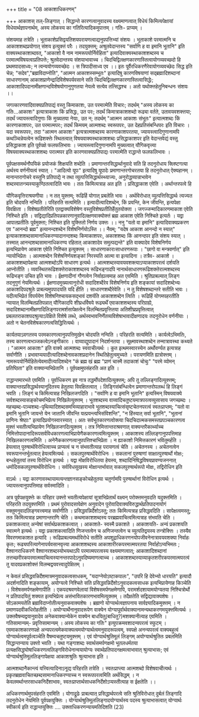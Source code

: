 +++
title = "08 आकाशाधिकरणम्"

+++
आकाशस् तल्-लिङ्गात् । सिद्धान्ते कारणत्वानुवादस्य वक्ष्यमाणत्वात् विधेयं किमित्यपेक्षायां विधेयार्थज्ञापनार्थम्, अस्य लोकस्य का गतिरित्यादिकमुपात्तम् । गतिः- प्राप्यम् ।

संशयमाह तत्रेति । भूताकाशेप्रसिद्वयतिशयपरायणत्वाद्यनुपपत्तिभ्यां संशयः । भूताकाशे परमात्मनि च आकाशशब्दप्रयोगात् संशय इत्युक्त्तं परैः । तदयुक्त्तम्; अश्रुतवेदान्तस्य "सर्वाणि ह वा इमानि भूतानि" इति वाक्यस्थाकाशाब्दवत्, "आकाशो वै नाम नामरूपयोर्निर्वहिता" इत्यादिवाक्यस्थाकाशशब्दस्य च परमात्मविषयत्वाप्रतिपत्तेः; श्रुतवेदान्तस्य संशयाभावाच्च । चिदचिद्विलक्षणकारणास्तित्वायोगव्यवच्छदो हि प्रथमपादसाध्यः; न त्वन्ययोगव्यवच्छेदः । स त्रिपादीसाध्य एव ।। इतः पूर्वैरधिकरणैरेवायोगव्यवच्छेदः सिद्ध इति चेन्न; "सदेव","ब्रह्मविदाप्नोति", "आत्मन आकाशस्सम्भूतः" इत्यादिषु कारणविषयाणां सद्ब्रह्मादिशब्दानां साधारणानाम् आकाशप्राणेन्द्रादिविशेषपर्यवसाने सति चिदचिद्विलक्षणकारणास्तित्वासिद्धेः; आकाशादिपदानामीक्षणान्दविशेषयोगानुगुणतया नेयत्वे सत्येव तत्सिद्धश्च । अतो यथोक्त्तहेतुनिबन्धनः संशयः ।।

जगत्कारणवादिवाक्यप्रतिपाद्यं वस्तु किमाकाशः, उत परमात्मेति विचारः; तदर्थम् "अस्य लोकस्य का गतिः...आकाशः" इत्यात्राकाशः किं प्रसिद्धः, उत परः; तदर्थं किमात्राकाशशब्दो रूढ्या वर्तते, उतावयवशक्त्तया; तदर्थं ज्यायस्त्वादिगुणाः किं मुख्यतया नेयाः, उत न; तदर्थम् "आत्मन आकाशः संभूतः" इत्यात्मशब्दः किं कारणाकाशपरः, उत परमात्मपरः; तदर्थं किमयम् आत्मशब्दः स्वरूपपरः, उत देहप्रतिसंबन्धिपरः इति विचारः । यदा स्वरूपपरः, तदा "आत्मन आकाशः" इत्यत्रात्मशब्दस्य कारणाकाशपरतया, ज्यायस्त्वादिगुणानामपि कथञ्चिन्नेयत्वेन रूढिशक्त्तेः स्थितत्वात् विषयवाक्यस्थाकाशशब्दः प्रसिद्धाकाशपर इति वेदान्तवेद्यं वस्तु प्रसिद्धाकाश इति पूर्वपक्षे फलफलिभावः । ज्यायस्त्वादिगुणानामपि मुख्यत्वात् यौगिकवृत्त्या विषयवाक्यस्थाकाशशब्दः परात्मपर इति कारणवाक्यप्रतिपाद्यः परमात्मेति राद्धान्ते फलफलिभावः ।

पूर्वपक्षसमर्थनौपयिकं प्रयोजकं शिक्षयति शब्देति । प्रमाणान्तरसिद्धार्थानुवादे सति हि तदनुरोधाय क्लिष्टगत्या अर्थस्य वर्णनीयत्वं स्यात् । "आदित्यो यूपः" इत्यादिषु यूपादेः प्रमाणान्तरगोचरतया हि तदनुरोधात् ऐक्यहानम् । मानान्तरागोचरे वस्तुनि प्रतिपाद्ये न तथा व्युत्पत्तिसिद्धार्थस्थ्याज्यः, अनुरोद्धव्यान्राभावेन शब्दस्वातन्त्र्यस्याकुण्ठितत्वादिति भावः । ततः किमित्यत्राह अत इति । प्रसिद्धाकाश एवेति । अर्थान्तरपत्वे हि

यौगिकवृत्तिराश्रयणीया । न तत् युक्त्तम्; रूढिर्हि योगात् प्रबलेति भावः । अर्थविरोधात् व्युत्पत्तिसिद्धार्थः त्यज्यत इति चोदयति नन्विति । परिहरति सत्यमिति । इत्यादीत्यादिशब्देन, किं प्रयन्ति, केन जीवन्ति, इत्यपेक्षा विवक्षिता । विशेषप्रतीतेरिति एतद्वाक्यविशेषेण वस्तुविशेषप्रतीतिर्हेतुतयोक्त्ता । जगज्जन्मादिकारणमाकाश एवेति निश्चिते इति । सद्विद्यादिप्रतिपन्नकारणानुवादिलक्षणवाक्योक्त्तं ब्रह्म आकाश एवेति निश्चिते इत्यर्तः । यद्वा आपातप्रतीतिः पूर्वमुक्त्ता; निश्चित इति युक्त्तितो निर्णय उक्त्तः ।। ननु "यतो वा इमानि" इत्यादिवाक्यप्रकरण एव "आनन्दो ब्रह्म" इत्यानन्दशब्देन विशेषनिर्णयोऽस्ति ।। नैवम्; "यदेष आकाश आनन्दो न स्यात्" इत्याकाशशब्दसामानाधिकरण्यादानन्दशब्दः किमाकाशपरः, अकाशशब्दः किं आनन्दपर इति संशय स्यात् । तस्मात् आनन्दशब्दसामानाधिकरण्य रहितात् आकाशादेव समुत्पद्यन्ते" इति वाक्यादेव विशेषनिर्णय इत्यभिप्रायेण आकाश एवेति निश्चित इत्युक्त्तम् । साधारणाकाराःसाधारणरूपाः । "छागो वा मन्त्रवर्णात्" इति न्यायोभिप्रेतः । आत्मशब्देन विशेषनिर्णयशङ्कां निरस्यति आत्मा वा इत्यादिना । तत्रैव- आकाशे । आकाशशब्दापेक्षया आत्मशब्दोऽपि साधारण इत्यर्थः । आत्मशब्दस्यावयवशक्त्याऽप्याकाशपरत्वं दर्शयति आप्नोतीति । व्यवस्थितरूढिशक्त्तेराकाशशब्दस्य रूढिभङ्गादपि नानार्थसाधारणरूढिशक्त्तेरात्मशब्दस्य रूढिभङ्ग उचित इति भावः । ईक्षणादीनां गौणत्वेन निर्वाह्यत्वमाह अत एवमिति । श्रुतिप्राबल्यात् लिङ्ग तदनुगुणं नेयमित्यर्थः । ईक्षणादमुख्यत्वानुरोधी सदादिशब्दैरेव विशेषनिर्णय इति शङ्कायां सदादिशब्देभ्यः आकाशदिपदश्रुतेः प्राबल्यमुपपादयति यदि हीति । साधारणशब्दैरेवेति । न तु विशेषशब्दान्तरे सतीति भावः । यदीत्यभिप्रेतं विपर्ययेण विशेषनिश्चायकसद्भावं दशर्यति आकाशशब्देन त्विति । रूढिर्हि योगमपहरतीति न्यायात् विलम्बितप्रतिपन्नात् यौगिकादपि शीघ्रधर्विषये रूढ्यर्थें एवाकाशशब्दस्य परिग्राह्ये, सदादिशब्दानामीक्षणादिलिङ्गपरामर्शसापेक्षत्वेन विलम्बितप्रवृत्तितया अतिशीघ्रप्रवृत्तित्वात् प्रबलतराकाशपदश्रुत्याऽपेक्षिते विशेषे लब्धे, अर्थस्वभावनिर्णेतव्यविशेषाभावादीक्षणादयः तदनुरोधेन वर्णनीयाः । अतो न चेतनविशेषकारणत्वसिद्धिरित्यर्थः ।

कार्यतयाऽवगतस्य परमकारणत्वानुपपत्तिमुखेन चोदयति नन्विति । परिहरति सत्यमिति । कार्यत्वेऽभिमतिः, तस्य कारणत्वभञ्जकत्वेऽनङ्गीकारः । वाय्वाद्युपादानं निदर्शनतया । सूक्ष्मावस्थाशब्देन तन्मात्रावस्था कथ्यते । "आत्मन आकाशः" इति वाक्ये आत्मशब्दः स्ववाचीत्यर्थः । कुत इत्थमस्वारस्येन अर्थोवर्ण्यत इत्यत्राह सर्वाणीति । प्रभावाप्ययादीत्यादिशब्देनावकाशप्रदानेन स्थितिहेतुत्वमुच्यते । परायणमिति ह्यत्रोक्त्तम् । नामरूपयोर्निर्वहितेत्येवमादीत्यादिशब्देन "कं ब्रह्म खं ब्रह्म "प्राणं चास्मै तदाकाशं चोचुः" "परमे व्योमन् प्रतिष्ठिता" इति वाक्यान्यभिप्रेतानि । पूर्वपक्षमुपसंहरति अत इति ।

राद्धान्तमारभते एवमिति । पूर्वाधिकरण इव नात्र तद्धर्मोपदेशादित्युक्त्तम्; अपि तु तल्लिङ्गादित्युक्त्तम्; वाक्यान्तरप्रसिद्धार्थस्यानूदितस्य हेतुतया विवक्षितत्वात् । लिङ्गिसंबन्धित्वेन प्रमाणान्तरोपलब्धं हि लिङ्गं भवति । लिङ्गं च किमित्यत्राह निखिलजगदिति । "सर्वाणि ह वा इमानि भूतानि" इत्यस्मिन् विषयवाक्ये सर्वशब्दस्यासङ्कोचमभिप्रेत्य निखिलेत्युक्त्तम् । भूतशब्दस्य वाय्वादिचतुष्टयमात्रपरत्वव्युसासाय जगच्छब्दः । महच्छब्द-पञ्चशब्दः-पृथिव्यादिशब्दसमभिव्याहाराभावे भूतशब्दस्याचित्संसृष्टचेतनपरत्वं स्वतःप्राप्तम्; "यतो वा इमानि भूतानि जायन्ते येन जातानि जीवन्ति यत्प्रयन्त्यभिसंविशन्ति", "न हिंस्यात् सर्वा भूतानि", "भूतानां प्राणिनः श्रेष्ठाः" इत्यादिप्रयोगस्वारस्यात् । अतः सर्वभूतकारणत्वोक्त्या चिदचिदात्मकसमस्तप्रपञ्चकारणत्व मुक्त्तं भवतीत्यभिप्रायेण निखिलजगदित्युक्त्तम् । तत्र निमित्तान्तराश्रवणात् वाक्यन्तरैकार्थ्याच्च निमित्तोपादानादिरूपसर्वविधकारणत्वाभिप्रायेणैककारणत्वमित्युक्त्तम् । आकाशस्य तल्लिङ्गानुपपत्तिमाह निखिलकारणत्वमिति । अनेनैककारणत्वानुपपत्तिश्चाभिप्रेता । न ह्याकाशो निमित्तकारणं भवितुमर्हति । हेयत्वात् पुरुषार्थविरोधित्वाच्च प्राप्यत्वं च न संभवतीत्याह परायणत्वं चेति । अचेतनस्य । अचेतनत्वेन स्वरूपानन्तर्भूतत्वात् हेयत्वमित्यर्थः । सकलपुरुषार्थविरोधिनः । सकलानां पुरुषाणां साक्षात्पुरुषार्थो मोक्षः; बन्धहेतुतयां तस्य विरोधिन इत्यर्थः । यद्वा मोक्षविरोधितया हेयस्य, शब्दादिनिषिद्धविषयप्रावण्यजननात् धर्मादिसकलपुरुषार्थविरोधिनः । सर्वविधसुखस्य मोक्षान्तर्भावात् सकलपुरुषार्थरूपो मोक्षः, तद्विरोधिन इति

वाऽर्थः । यद्वा कारणावस्थायामत्यन्तज्ञानसङ्कोचहेतुतया चतुर्णामपि पुरुषार्थानां विरोधिन इत्यर्थः । ज्यायस्त्वानुपपत्तिमाह सर्वस्मादिति ।

अत्र पूर्वपक्षयुक्त्तेः कः परिहार उक्त्तो भवतीत्यपेक्षायां सूत्राभिप्रेतार्थं वक्ष्यन् परोक्त्तमनुवदति यदुक्त्तमिति । परिहरति तदयुक्त्तमिति । प्रथमं पुरोवादसापेक्षेण अनुवादेन पुरोवादिवाक्यविरुद्धार्थप्रतिपादनायोगं वक्तुमनुवादलिङ्गवत्त्वमाह सर्वाणीति । प्रसिद्धवन्निर्देशोऽस्तु; ततः किमित्यत्राह प्रसिद्धवदिति । सापेक्षत्वमस्तु; ततः किमित्यत्राह प्रमाणान्तराणि चेति । कथमाकाशशब्दस्य परब्रह्मवाचित्वमित्यत्राह संभवति चेति । प्रकाशकत्वात् अन्येषां सर्वार्थप्रकाशकत्वात् । आकाशते- स्वस्मै प्रकाशते । आकाशयति- अन्यं प्रकाशयति स्वात्मने इत्यर्थः । यद्वा प्रकाशकत्वादिति णिजन्तत्वेन च अणिजन्तत्वेन च व्युत्पतिद्वयस्य तन्त्रोक्त्तिः । तस्यैव विवरणमाकाशत इत्यादि । रूढिप्राबल्यमर्थाविरोधे सतीति अपशूद्राधिकरणनयोपजीवनेनात्रावयवशक्या निर्वाहः कृतः; रूढ्यपरित्यागेनापर्यवसानवृत्त्या आकाशशब्दस्य आकाशारीरकपरमात्मपरतया निर्वाहोऽप्यभिमतः ; वैश्वानराधिकरणे वैश्वानरशब्दस्योभयथाऽपि परमात्मपरत्वस्य वक्ष्यमाणत्वात्; आकाशादिशब्दानां तत्तच्छरीरकपरमात्मवाचित्वस्यानन्तरपादेऽनुवदिष्यमाणत्वाच्च । आकाशशब्दस्याव्याकृतशरीरकपरमात्मपरत्वं तु यादवप्रकाशोक्त्तं विलम्बद्वयवत्त्वादुपेक्षितम् ।

न केवलं प्रसिद्धवन्निर्देशमात्रमनुवादकत्वसाधकम्, "यदाग्नेयोऽष्टाकपालः", "उपरि हि देवेभ्यो धारयति" इत्यादौ अदर्शनादिति शङ्कायाम्, अयोग्यत्वे निश्चिते सति प्रसिद्धवन्निर्देशोऽनुवादकत्वसाधक इत्यभिप्रायेणाह किञ्चेति । विशेषसमर्पणक्षमेणापीति । एकपदश्रवणवेलायां विशेषसमर्पणक्षमेणापि, परामर्शदशायामयोग्यतया निश्चित्रोर्थो न प्रतिपादयितुं शक्यत इत्यभिप्रेत्य असंभावितकारणभावमित्युक्त्तम् । तदैक्षतेति सद्विद्यावाक्यशेषः । सोऽकामयतेति ब्रह्मविदाप्नोतीत्यनुवाकवाक्यशेषः । ब्रह्मणो योग्यार्थत्वज्ञापनाय सार्वज्ञ्यादिकमुक्त्तम् । न प्रमाणपदवीकधिरोहतीति । अयोग्यार्थेनानुवादरूपेण वाक्येन योग्यापूर्वार्थवाक्यानामन्यथाकरणमयुक्त्तमित्यर्थः । उक्त्तवैषम्यद्वयानुवादेव अनेकवाक्यान्येकेन वाक्येन बाधयितु(बाधितु?)मशक्यानीत्याह एवमिति । गतिसामान्यम्- प्रवृत्तिसामान्यम् । अस्य लोकस्य का गतिः" इत्युपक्रमवशादन्यपरत्वं स्फुटम् । एवमाकाशकारणपक्षे अन्यपरत्वमेकवाक्यत्वमयोग्यार्थत्वमनुवादरूपत्वम्, स्वपक्षे अनन्यपरत्वं वाक्यबहुत्वं योग्यार्थत्वमपूर्वत्वञ्चेति वैषम्यचतुष्टयमुक्त्तम् । एवं योग्यार्थश्रुतिमूलं लिङ्गम् अयोग्यार्थश्रुतितः प्रबलमिति सिद्धान्तन्याय उक्त्तो भवति । यथा गङ्गाशब्दः स्वार्थसमर्पणक्षमो भूतलधर्मतया प्रत्यक्षसिद्धघोषाधिकरणत्वलिङ्गविरोधेनान्वयायोग्यः स्वार्थप्रतिपादनक्षमत्वाभावात् श्रुत्याभासः; एवं योग्यार्थश्रुतिमूललिङ्गापेक्षया आकाशश्रुतिः श्रुत्याभास इति ।

आत्मशब्दानैकान्त्यं यत्त्वित्यादिनाऽनूद्य परिहरति तत्रेति । स्वतःप्राप्त्या आत्मशब्दो विशेषवाचीत्यर्थः । प्रकृतब्रह्मवाचितच्छब्दसामानाधिकरण्याच्च न स्वरूपपरत्वमिति अर्थसिद्धम् । न केवलमर्थान्तरसाधकनिर्देशाभावः, स्वतःप्राप्तार्थसाधकनिर्देशोऽप्यस्तीत्याह स ईक्षतेति ।।

अधिकरणार्थमुपसंहरति एवमिति । योगाद्रूढेः प्राबल्यात् प्रसिद्धार्थपरत्वे सति श्रुतिविरोधात् दुर्बलं लिङ्गादि तदनुरोधेन नेयमिति पूर्वपक्षयुक्त्तिः । योग्यार्थश्रुतिमूललिङ्गादयोग्यार्थस्य पदस्य श्रुत्याभासत्वात् योग्यार्थः स्वीकार्य इति राद्धान्तयुक्त्तिः .... उक्त्ताधिकरणन्यायमतिदिशति (23)

